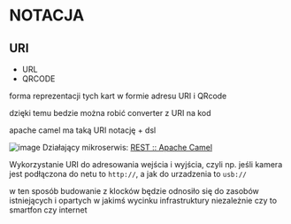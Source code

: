 # NOTACJA 


## URI
+ URL
+ QRCODE

forma reprezentacji tych kart w formie adresu URI i QRcode

dzięki temu bedzie można robić converter z URI na kod

apache camel ma taką URI notację + dsl

![image](https://github.com/kodziaki/karty/assets/5669657/24c7fef5-bbb8-4784-abe1-841e46df9e2c)
Działający mikroserwis: [REST :: Apache Camel](https://camel.apache.org/components/4.0.x/rest-component.html)



Wykorzystanie URI do adresowania wejścia i wyjścia, czyli np. 
jeśli kamera jest podłączona do netu to `http://`, a jak do urzadzenia to `usb://`

w ten sposób budowanie z klocków będzie odnosiło się do zasobów istniejących i opartych w jakimś wycinku infrastruktury niezależnie czy to smartfon czy internet

